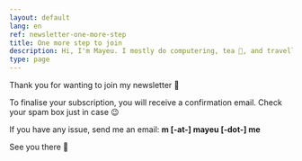```yaml
---
layout: default
lang: en
ref: newsletter-one-more-step
title: One more step to join
description: Hi, I'm Mayeu. I mostly do computering, tea 🍵, and travelling
type: page
---
```


Thank you for wanting to join my newsletter 🤗

To finalise your subscription, you will receive a confirmation email. Check
your spam box just in case 😉

If you have any issue, send me an email: **m \[-at-\] mayeu \[-dot-\] me**

See you there 🙏

